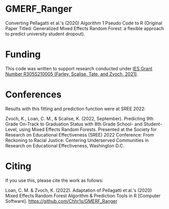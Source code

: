 # GMERF_Ranger
Converting Pellagatti et al.'s (2020) Algorithm 1 Pseudo Code to R (Original Paper Titled: Generalized Mixed Effects Random Forest: a flexible approach to predict university student dropout).

# Funding

This code was written to support research conducted under [IES Grant Number R305S210005 (Farley, Scalise, Tate, and Zvoch, 2021)](https://ies.ed.gov/funding/grantsearch/details.asp?ID=4533). 

# Conferences

Results with this fitting and prediction function were at SREE 2022:

Zvoch, K., Loan, C. M., & Scalise, K. (2022, September). Predicting 9th Grade On-Track to Graduation Status with 8th Grade School- and Student-Level, using Mixed Effects Random Forests. Presented at the Society for Research on Educational Effectiveness (SREE) 2022 Conference: From Reckoning to Racial Justice: Centering Underserved Communities in Research on Educational Effectiveness, Washington D.C.

# Citing

If you use this, please cite the work as follows:

Loan, C. M. & Zvoch, K. (2022). Adaptation of Pellagatti et al.'s (2020) Mixed Effects Random Forest Algorithm & Prediction Tools in R [Computer Software]. https://github.com/Chhr1s/GMERF_Ranger
